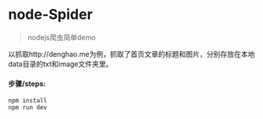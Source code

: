 # node-Spider
> nodejs爬虫简单demo

以抓取http://denghao.me为例，抓取了首页文章的标题和图片，分别存放在本地data目录的txt和image文件夹里。

#### 步骤/steps:
    npm install
    npm run dev